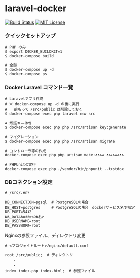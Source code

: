 # laravel-docker

[![Build Status](https://travis-ci.org/Kento75/laravel-docker.svg?branch=master)](https://travis-ci.org/Kento75/laravel-docker)
[![MIT License](http://img.shields.io/badge/license-MIT-blue.svg?style=flat)](LICENSE)

### クイックセットアップ

```
# PHP のみ
$ export DOCKER_BUILDKIT=1
$ docker-compose build
```

```
# 全部
$ docker-compose up -d
$ docker-compose ps
```

### Docker Laravel コマンド一覧

```
# Laravelアプリ作成
# ※ docker-compose up -d の後に実行
#   前もって /src/public は削除しておく
$ docker-compose exec php laravel new src
```

```
# 認証キー作成
$ docker-compose exec php php /src/artisan key:generate

# マイグレーション
$ docker-compose exec php php /src/artisan migrate

# コントローラ等の作成
docker-compose exec php php artisan make:XXXX XXXXXXXX

# PHPUnitの実行
docker-compose exec php ./vendor/bin/phpunit --testdox
```

### DBコネクション設定

```
# /src/.env

DB_CONNECTION=pgsql  # PostgreSQLの場合
DB_HOST=postgres     # PostgreSQLの場合　dockerサービス名で指定
DB_PORT=5432
DB_DATABASE=<DB名>
DB_USERNAME=root
DB_PASSWORD=root
```

Nginxの参照ファイル、ディレクトリ変更

```
# <プロジェクトルート>/nginx/default.conf

root /src/public;  # ディレクトリ
　　・
　　・
index index.php index.html;  # 参照ファイル
```
